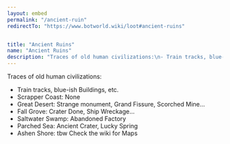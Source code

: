 ```yaml
---
layout: embed
permalink: "/ancient-ruin"
redirectTo: "https://www.botworld.wiki/loot#ancient-ruins"


title: "Ancient Ruins"
name: "Ancient Ruins"
description: "Traces of old human civilizations:\n- Train tracks, blue-ish Buildings, etc.\n- Scrapper Coast: None\n- Great Desert: Strange monument, Grand Fissure, Scorched Mine...\n- Fall Grove: Crater Done, Ship Wreckage...\n- Saltwater Swamp: Abandoned Factory\n- Parched Sea: Ancient Crater, Lucky Spring\n- Ashen Shore: tbw\nCheck the wiki for Maps"
---
```

Traces of old human civilizations:
- Train tracks, blue-ish Buildings, etc.
- Scrapper Coast: None
- Great Desert: Strange monument, Grand Fissure, Scorched Mine...
- Fall Grove: Crater Done, Ship Wreckage...
- Saltwater Swamp: Abandoned Factory
- Parched Sea: Ancient Crater, Lucky Spring
- Ashen Shore: tbw
Check the wiki for Maps